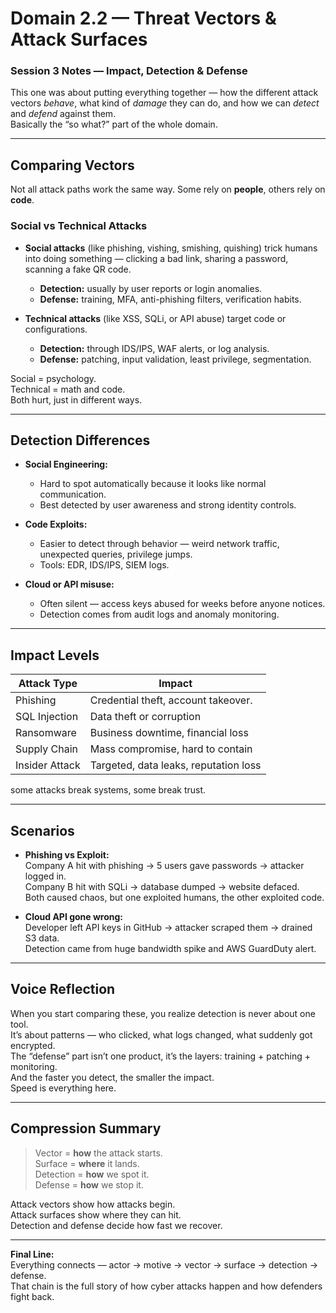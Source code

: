# Domain 2.2 — Threat Vectors & Attack Surfaces  
### Session 3 Notes — Impact, Detection & Defense  

This one was about putting everything together — how the different attack vectors *behave*, what kind of *damage* they can do, and how we can *detect* and *defend* against them.  
Basically the “so what?” part of the whole domain.

---

## Comparing Vectors

Not all attack paths work the same way. Some rely on **people**, others rely on **code**.

### Social vs Technical Attacks
- **Social attacks** (like phishing, vishing, smishing, quishing) trick humans into doing something — clicking a bad link, sharing a password, scanning a fake QR code.  
  - **Detection:** usually by user reports or login anomalies.  
  - **Defense:** training, MFA, anti-phishing filters, verification habits.

- **Technical attacks** (like XSS, SQLi, or API abuse) target code or configurations.  
  - **Detection:** through IDS/IPS, WAF alerts, or log analysis.  
  - **Defense:** patching, input validation, least privilege, segmentation.

Social = psychology.  
Technical = math and code.  
Both hurt, just in different ways.

---

## Detection Differences

- **Social Engineering:**  
  - Hard to spot automatically because it looks like normal communication.  
  - Best detected by user awareness and strong identity controls.

- **Code Exploits:**  
  - Easier to detect through behavior — weird network traffic, unexpected queries, privilege jumps.  
  - Tools: EDR, IDS/IPS, SIEM logs.

- **Cloud or API misuse:**  
  - Often silent — access keys abused for weeks before anyone notices.  
  - Detection comes from audit logs and anomaly monitoring.

---

## Impact Levels

|  Attack Type   |                Impact                 |
|----------------|---------------------------------------|
| Phishing       | Credential theft, account takeover.   |
| SQL Injection  | Data theft or corruption              |
| Ransomware     | Business downtime, financial loss     |
| Supply Chain   | Mass compromise, hard to contain      |
| Insider Attack | Targeted, data leaks, reputation loss |

some attacks break systems, some break trust.

---

## Scenarios 

- **Phishing vs Exploit:**  
  Company A hit with phishing → 5 users gave passwords → attacker logged in.  
  Company B hit with SQLi → database dumped → website defaced.  
  Both caused chaos, but one exploited humans, the other exploited code.

- **Cloud API gone wrong:**  
  Developer left API keys in GitHub → attacker scraped them → drained S3 data.  
  Detection came from huge bandwidth spike and AWS GuardDuty alert.

---

## Voice Reflection 

When you start comparing these, you realize detection is never about one tool.  
It’s about patterns — who clicked, what logs changed, what suddenly got encrypted.  
The “defense” part isn’t one product, it’s the layers: training + patching + monitoring.  
And the faster you detect, the smaller the impact.  
Speed is everything here.

---

## Compression Summary

> Vector = **how** the attack starts.  
> Surface = **where** it lands.  
> Detection = **how** we spot it.  
> Defense = **how** we stop it.  

Attack vectors show how attacks begin.  
Attack surfaces show where they can hit.  
Detection and defense decide how fast we recover.

---

**Final Line:**  
Everything connects — actor → motive → vector → surface → detection → defense.  
That chain is the full story of how cyber attacks happen and how defenders fight back.
